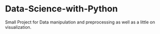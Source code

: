# Data-Science-with-Python
Small Project for Data manipulation and preprocessing as well as a little on visualization.
